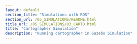 ```yaml
---
layout: default
section_title: "Simulations with ROS"
section_url: /05_SIMULATIONS/README.html
title_url: /05_SIMULATIONS/03_CARTO.html
title: "Cartographer Simulation"
description: "Running cartographer in Gazebo Simulation"
---
```


